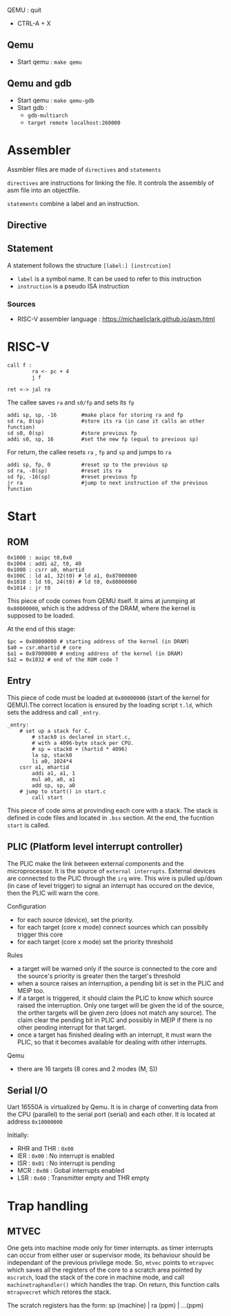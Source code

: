 QEMU : quit 
* CTRL-A + X

## Qemu
* Start qemu : ```make qemu```

## Qemu and gdb
* Start qemu : ```make qemu-gdb```
* Start gdb : 
    * ```gdb-multiarch```
    * ```target remote localhost:260000```


# Assembler

Assmbler files are made of  ```directives``` and ```statements```

```directives``` are instructions for linking the file. It controls the assembly of asm file into an objectfile.

```statements``` combine a label and an instruction.

## Directive

## Statement

A statement follows the structure ```[label:] [instrcution]```
* ```label``` is a symbol name. It can be used to refer to this instruction
* ```instruction``` is a pseudo ISA instruction

### Sources
* RISC-V assembler language : https://michaeljclark.github.io/asm.html

# RISC-V

```assembly
call f :
        ra <- pc + 4
        j f
```

```assembly
ret <-> jal ra
```


The callee saves ```ra``` and ```s0/fp``` and sets its ```fp```
```assembly
addi sp, sp, -16        #make place for storing ra and fp
sd ra, 8(sp)            #store its ra (in case it calls an other function)
sd s0, 0(sp)            #store previous fp
addi s0, sp, 16         #set the new fp (equal to previous sp)
```

For return, the callee resets ```ra``` , ```fp``` and ```sp``` and jumps to ```ra```
```assembly
addi sp, fp, 0          #reset sp to the previous sp
sd ra, -8(sp)           #reset its ra
sd fp, -16(sp)          #reset previous fp
jr ra                   #jump to next instruction of the previous function
```

# Start


## ROM
```assembly
0x1000 : auipc t0,0x0
0x1004 : addi a2, t0, 40
0x1008 : csrr a0, mhartid
0x100C : ld a1, 32(t0) # ld a1, 0x87000000
0x1010 : ld t0, 24(t0) # ld t0, 0x80000000
0x1014 : jr t0
```
This piece of code comes from QEMU itself. It aims at junmping at ```0x80000000```, which is the address of the DRAM, where the kernel is supposed to be loaded.

At the end of this stage: 
```gdb
$pc = 0x80000000 # starting address of the kernel (in DRAM)
$a0 = csr.mhartid # core
$a1 = 0x87000000 # ending address of the kernel (in DRAM)
$a2 = 0x1032 # end of the ROM code ?
```

## Entry

This piece of code must be loaded at ```0x80000000``` (start of the kernel for QEMU).The correct location is ensured by the loading script ```t.ld```, which sets the address and call ```_entry```.

```assembly
_entry:
	# set up a stack for C.
        # stack0 is declared in start.c,
        # with a 4096-byte stack per CPU.
        # sp = stack0 + (hartid * 4096)
        la sp, stack0
        li a0, 1024*4
	csrr a1, mhartid
        addi a1, a1, 1
        mul a0, a0, a1
        add sp, sp, a0
	# jump to start() in start.c
        call start
```
This piece of code aims at provinding each core with a stack. The stack is defined in code files and located in ```.bss``` section.
At the end, the fucntion ```start``` is called.

## PLIC (Platform level interrupt controller)

The PLIC make the link between external components and the microprocessor. It is the source of ```external interrupts```.
External devices are connected to the PLIC through the ```irq``` wire. This wire is pulled up/down (in case of level trigger) to signal an interrupt has occured on the device, then the PLIC will warn the core.

Configuration
* for each source (device), set the priority. 
* for each target (core x mode) connect sources which can possiblly trigger this core
* for each target (core x mode) set the priority threshold

Rules
* a target will be warned only if the source is connected to the core and the source's priority is greater then the target's threshold
* when a source raises an interruption, a pending bit is set in the PLIC and MEIP too.
* if a target is triggered, it should claim the PLIC to know which source raised the interruption. Only one target will be given the id of the source, the orther targets will be given zero (does not match any source). The claim clear the pending bit in PLIC and possibly in MEIP if there is no other pending interrupt for that target.
* once a target has finished dealing with an interrupt, it must warn the PLIC, so that it becomes available for dealing with other interrupts.

Qemu
* there are 16 targets (8 cores and 2 modes (M, S))

## Serial I/O
Uart 16550A is virtualized by Qemu. It is in charge of converting data from the CPU (parallel) to the serial port (serial) and each other.
It is located at address ```0x10000000```

Initially:
* RHR and THR : ```0x00```
* IER : ```0x00``` : No interrupt is enabled
* ISR : ```0x01``` : No interrupt is pending
* MCR : ```0x08``` : Gobal interrupts enabled
* LSR : ```0x60``` : Transmitter empty and THR empty

# Trap handling

## MTVEC

One gets into machine mode only for timer interrupts. as timer interrupts can occur from either user or supervisor mode, its behaviour should be independant of the previous privilege mode. So, ```mtvec``` points to ```mtrapvec``` which saves all the registers of the core to a scratch area pointed by ```mscratch```, load the stack of the core in machine mode, and call ```machinetraphandler()``` which handles the trap. On return, this function calls ```mtrapvecret``` which retores the stack.

The scratch registers has the form:
sp (machine) | ra (ppm) | ...(ppm)


